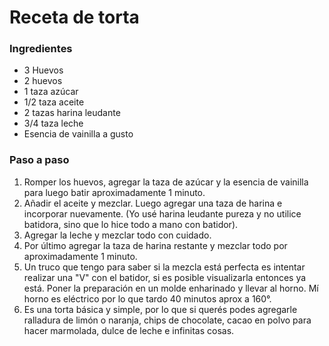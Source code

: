 # Receta de torta

### Ingredientes

* 3 Huevos
* 2 huevos
* 1 taza azúcar
* 1/2 taza aceite
* 2 tazas harina leudante
* 3/4 taza leche
* Esencia de vainilla a gusto

### Paso a paso

1. Romper los huevos, agregar la taza de azúcar y la esencia de vainilla para luego batir aproximadamente 1 minuto.
2. Añadir el aceite y mezclar. Luego agregar una taza de harina e incorporar nuevamente. (Yo usé harina leudante pureza y no utilice batidora, sino que lo hice todo a mano con batidor).
3. Agregar la leche y mezclar todo con cuidado.
4. Por último agregar la taza de harina restante y mezclar todo por aproximadamente 1 minuto.
5. Un truco que tengo para saber si la mezcla está perfecta es intentar realizar una "V" con el batidor, si es posible visualizarla entonces ya está. Poner la preparación en un molde enharinado y llevar al horno. Mí horno es eléctrico por lo que tardo 40 minutos aprox a 160°.
6. Es una torta básica y simple, por lo que si querés podes agregarle ralladura de limón o naranja, chips de chocolate, cacao en polvo para hacer marmolada, dulce de leche e infinitas cosas.